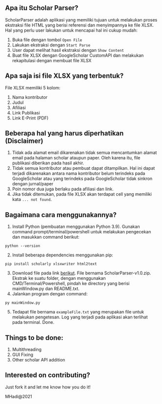 ## Apa itu Scholar Parser?

ScholarParser adalah aplikasi yang memiliki tujuan untuk melakukan proses ekstraksi file HTML yang berisi referensi dan menyimpannya ke file XLSX. Hal yang perlu user lakukan untuk mencapai hal ini cukup mudah:
1. Buka file dengan tombol `Open File`
2. Lakukan ekstraksi dengan `Start Parse`
3. User dapat melihat hasil ekstraksi dengan `Show Content`
4. Buat file XLSX dengan GoogleScholar CustomAPI dan melakukan rekapitulasi dengan membuat file XLSX

## Apa saja isi file XLSX yang terbentuk?

File XLSX memiliki 5 kolom:
1. Nama kontributor 
2. Judul
3. Afiliasi
4. Link Publikasi
5. Link E-Print (PDF)


## Beberapa hal yang harus diperhatikan (Disclaimer)

1. Tidak ada alamat email dikarenakan tidak semua mencantumkan alamat email pada halaman scholar ataupun paper. Oleh karena itu, file publikasi diberikan pada hasil akhir.
2. Tidak semua kontributor atau pembuat dapat ditampilkan. Hal ini dapat terjadi dikarenakan antara nama kontributor belum terindeks pada GoogleScholar atau yang terindeks pada GoogleScholar tidak sinkron dengan jurnal/paper
3. Poin nomor dua juga berlaku pada afiliasi dan link. 
4. Jika tidak ditemukan, pada file XLSX akan terdapat cell yang memiliki kata `... not found`.

## Bagaimana cara menggunakannya?

1. Install Python (pembuatan menggunakan Python 3.9). Gunakan command prompt/terminal/powershell untuk melakukan pengecekan dan masukkan command berikut:
```
python --version
```
2. Install beberapa dependencies menggunakan pip:
```
pip install scholarly xlsxwriter html2text
```

3. Download file pada link [berikut](https://github.com/idahdam/ScholarParser-1.0/releases). File bernama ScholarParser-v1.0.zip. Ekstrak ke suatu folder, dengan menggunakan CMD/Terminal/Powershell, pindah ke directory yang berisi mainWindow.py dan README.txt. 
4. Jalankan program dengan command:
```
py mainWindow.py
```
5. Tedapat file bernama `exampleFile.txt` yang merupakan file untuk melakukan pengetesan. Log yang terjadi pada aplikasi akan terlihat pada terminal. Done.



## Things to be done:
1. Multithreading
2. GUI Fixing
3. Other scholar API addition

## Interested on contributing?
Just fork it and let me know how you do it!


MHadi@2021
